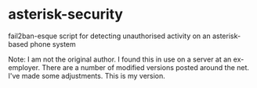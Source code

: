 # asterisk-security
fail2ban-esque script for detecting unauthorised activity on an asterisk-based phone system


Note: I am not the original author. I found this in use on a server at an ex-employer. There are a number of modified versions posted around the net. I've made some adjustments. This is my version. 
